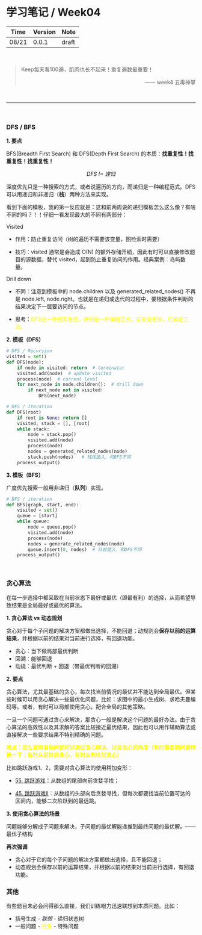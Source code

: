 # 学习笔记 / Week04

|Time|Version|Note|
|---|---|---|
|08/21|0.0.1|draft|

<br/>

> Keep每天看100遍，肌肉也长不起来！重复遍数最重要！
> <p align="right">—— week4 五毒神掌</p>

<br/>

---

<br/>

### DFS / BFS

**1. 要点**

BFS(Breadth First Search) 和 DFS(Depth First Search) 的本质：**找重复性！找重复性！找重复性！**

*<p align="middle">DFS != 递归</p>*

深度优先只是一种搜索的方式，或者说遍历的方向，而递归是一种编程范式。DFS可以用递归和非递归（**栈**）两种方法来实现。

看到下面的模板，我的第一反应就是：这和前两周说的递归模板怎么这么像？有啥不同的吗？！！仔细一看发现最大的不同有两部分：

Visited

* 作用：防止重复访问（树的遍历不需要该变量，图检索时需要）

* 技巧：visited 通常是会造成 O(N) 的额外存储开销，因此有时可以直接修改题目的源数据，替代 visited，起到防止重复访问的作用。经典案例：岛屿数量。

Drill down

* 不同：注意到模板中的 node.children 以及 generated_related_nodes() 不再是 node.left, node.right。也就是在递归或迭代的过程中，要根据条件判断的结果决定下一层要访问的节点。

* 思考：<font color="yellow">DFS是一种搜索思想，递归是一种编程范式。前者是思维，后者是工具。</font>

**2. 模板（DFS）**

```python
# DFS / Recursion
visited = set()
def DFS(node):
    if node in visited: return  # terminator
    visited.add(node)  # update visited
    process(node)  # current level
    for next_node in node.children():  # drill down
        if next_node not in visited:
            DFS(next_node)
```
```python
# DFS / Iteration
def DFS(root)
    if root is None: return []
    visited, stack = [], [root]
    while stack:
        node = stack.pop()
        visited.add(node)
        process(node)
        nodes = generated_related_nodes(node)
        stack.push(nodes)   # 栈尾插入，和BFS不同
    process_output()
```

**3. 模板（BFS）**

广度优先搜索一般用非递归（**队列**）实现。

```python
# BFS / iteration
def BFS(graph, start, end):
    visited = set()
    queue = [start]
    while queue:
        node = queue.pop()
        visited.add(node)
        process(node)
        nodes = generate_related_nodes(node)
        queue.insert(0, nodes)  # 队首插入，和DFS不同
    process_output()
```

<br/>

### 贪心算法

在每一步选择中都采取在当前状态下最好或最优（即最有利）的选择，从而希望导致结果是全局最好或最优的算法。

**1. 贪心算法 vs 动态规划**

贪心对于每个子问题的解决方案都做出选择，不能回退；动规则会**保存以前的运算结果**，并根据以前的结果对当前进行选择，有回退功能。

* 贪心：当下做局部最优判断
* 回溯：能够回退
* 动规：最优判断 + 回退（带最优判断的回溯）

**2. 要点**

贪心算法，尤其最基础的贪心，每次找当前情况的最优并不能达到全局最优。但某些时候可以用贪心解决一些最优化问题，比如：求图中的最小生成树、求哈夫曼编码等。或者，有时可以局部使用贪心，配合全局的其他策略。

一旦一个问题可通过贪心来解决，那贪心一般是解决这个问题的最好办法。由于贪心算法的高效性以及其求解的答案比较接近最优结果，因此也可以用作辅助算法或直接解决一些要求结果不特别精确的问题。

<font color="yellow">**难点：怎么证明目标问题可以通过贪心解决，以及贪心的角度（有时需要把问题转换一下；有时从前往后贪心，有时从后往前贪心）**</font>

比如跳跃游戏1、2，需要对贪心算法的使用稍加变形：

* [55. 跳跃游戏](https://leetcode-cn.com/problems/jump-game/)：从数组的尾部向前贪婪寻找；

* [45. 跳跃游戏II](https://leetcode-cn.com/problems/jump-game-ii/)：从数组的头部向后贪婪寻找，但每次都要找当前位置可达的区间内，能够二次阶跃到的最远跳。

**3. 使用贪心算法的场景**

问题能够分解成子问题来解决，子问题的最优解能递推到最终问题的最优解。—— 最优子结构

**再次强调**

* 贪心对于它的每个子问题的解决方案都做出选择，且不能回退；
* 动态规划会保存以前的运算结果，并根据以前的结果对当前进行选择，有回退功能。

### 其他

有些题目未必会问得那么直接，我们训练眼力迅速联想到本质问题。比如：

* 括号生成 - *联想* - 递归状态树
* 一般问题 - <font color="yellow">抽象</font> - 特殊问题



